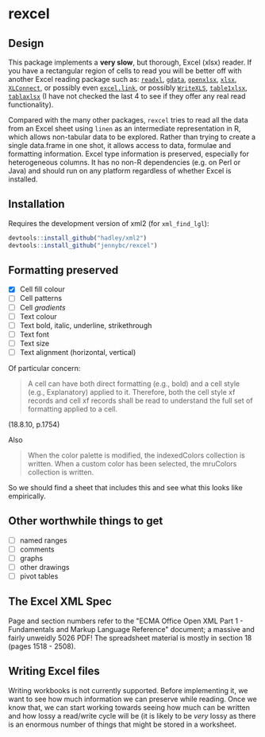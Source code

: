 # rexcel

## Design

This package implements a **very slow**, but thorough, Excel (xlsx) reader.  If you have a rectangular region of cells to read you will be better off with another Excel reading package such as: [`readxl`](http://cran.r-project.org/package=readxl), [`gdata`](http://cran.r-project.org/package=gdata), [`openxlsx`](http://cran.r-project.org/package=readxl), [`xlsx`](http://cran.r-project.org/package=xlsx),
[`XLConnect`](http://cran.r-project.org/package=XLConnect), or possibly even [`excel.link`](http://cran.r-project.org/package=excel.link), or possibly [`WriteXLS`](http://cran.r-project.org/package=WriteXLS), [`table1xlsx`](http://cran.r-project.org/package=table1xlsx), [`tablaxlsx`](http://cran.r-project.org/package=tablaxlsx) (I have not checked the last 4 to see if they offer any real read functionality).

Compared with the many other packages, `rexcel` tries to read all the data from an Excel sheet using `linen` as an intermediate representation in R, which allows non-tabular data to be explored.  Rather than trying to create a single data.frame in one shot, it allows access to data, formulae and formatting information.  Excel type information is preserved, especially for heterogeneous columns.  It has no non-R dependencies (e.g. on Perl or Java) and should run on any platform regardless of whether Excel is installed.

## Installation

Requires the development version of xml2 (for `xml_find_lgl`):

```r
devtools::install_github("hadley/xml2")
devtools::install_github("jennybc/rexcel")
```

## Formatting preserved

* [x] Cell fill colour
* [ ] Cell patterns
* [ ] Cell _gradients_
* [ ] Text colour
* [ ] Text bold, italic, underline, strikethrough
* [ ] Text font
* [ ] Text size
* [ ] Text alignment (horizontal, vertical)

Of particular concern:

> A cell can have both direct formatting (e.g., bold) and a cell style (e.g., Explanatory) applied to it. Therefore, both the cell style xf records and cell xf records shall be read to understand the full set of formatting applied to a cell.

(18.8.10, p.1754)

Also

> When the color palette is modified, the indexedColors collection is written. When a custom color has been selected, the mruColors collection is written.

So we should find a sheet that includes this and see what this looks like empirically.

## Other worthwhile things to get

* [ ] named ranges
* [ ] comments
* [ ] graphs
* [ ] other drawings
* [ ] pivot tables

## The Excel XML Spec

Page and section numbers refer to the "ECMA Office Open XML Part 1 - Fundamentals and Markup Language Reference" document; a massive and fairly unweidly 5026 PDF!  The spreadsheet material is mostly in section 18 (pages 1518 - 2508).

## Writing Excel files

Writing workbooks is not currently supported.  Before implementing it, we want to see how much information we can preserve while reading.  Once we know that, we can start working towards seeing how much can be written and how lossy a read/write cycle will be (it is likely to be *very* lossy as there is an enormous number of things that might be stored in a worksheet.
